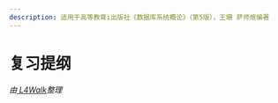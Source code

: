 ```yaml
---
description: 适用于高等教育i出版社《数据库系统概论》（第5版），王珊 萨师煊编著
---
```


# 复习提纲



_由_[ _L4Walk_](https://github.com/L4Walk)_整理_
